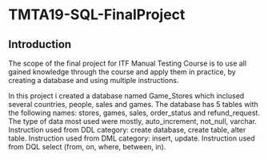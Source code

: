 # TMTA19-SQL-FinalProject


## Introduction

The scope of the final project for ITF Manual Testing Course is to use all gained knowledge through the course and apply them in practice, by creating a database and using multiple instructions.


In this project i created a database named Game_Stores which inclused several countries, people, sales and games.
The database has 5 tables with the following names: stores, games, sales, order_status and refund_request.
The type of data most used were mostly, auto_increment, not_null, varchar.
Instruction used from DDL category: create database, create table, alter table.
Instruction used from DML category: insert, update.
Instruction used from DQL select (from, on, where, between, in).
